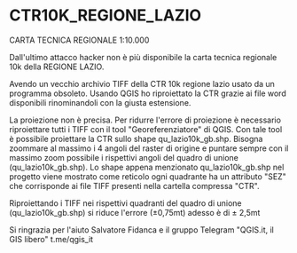 # CTR10K_REGIONE_LAZIO
CARTA TECNICA REGIONALE 1:10.000

Dall'ultimo attacco hacker non è più disponibile la carta tecnica regionale 10k della REGIONE LAZIO.

Avendo un vecchio archivio TIFF della CTR 10k regione lazio usato da un programma obsoleto.
Usando QGIS ho riproiettato la CTR grazie ai file word disponibili rinominandoli con la giusta estensione. 

La proiezione non è precisa. Per ridurre l'errore di proiezione è necessario riproiettare tutti i TIFF con il tool "Georeferenziatore" di QGIS. 
Con tale tool è possibile proiettare la CTR sullo shape qu_lazio10k_gb.shp. Bisogna zoommare al massimo i 4 angoli del raster di origine e puntare 
sempre con il massimo zoom possibile i rispettivi angoli del quadro di unione (qu_lazio10k_gb.shp). 
Lo shape appena menzionato qu_lazio10k_gb.shp nel progetto viene mostrato come reticolo ogni quadrante ha un attributo "SEZ" che
corrisponde ai file TIFF presenti nella cartella compressa "CTR".

Riproiettando i TIFF nei rispettivi quadranti del quadro di unione (qu_lazio10k_gb.shp) si riduce l'errore (±0,75mt) adesso è di ± 2,5mt

Si ringrazia per l'aiuto Salvatore Fidanca e il gruppo Telegram "QGIS.it, il GIS libero" t.me/qgis_it
